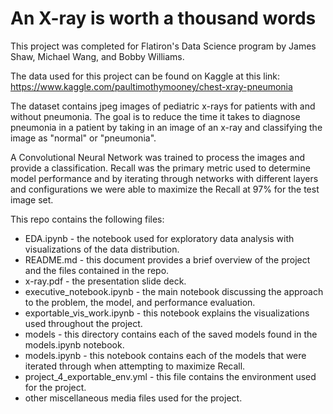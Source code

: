# An X-ray is worth a thousand words

This project was completed for Flatiron's Data Science program by James Shaw, Michael Wang, and Bobby Williams.

The data used for this project can be found on Kaggle at this link: https://www.kaggle.com/paultimothymooney/chest-xray-pneumonia

The dataset contains jpeg images of pediatric x-rays for patients with and without pneumonia. The goal is to reduce the time it takes to diagnose pneumonia in a patient by taking in an image of an x-ray and classifying the image as "normal" or "pneumonia".

A Convolutional Neural Network was trained to process the images and provide a classification. Recall was the primary metric used to determine model performance and by iterating through networks with different layers and configurations we were able to maximize the Recall at 97% for the test image set.

This repo contains the following files:

- EDA.ipynb - the notebook used for exploratory data analysis with visualizations of the data distribution.
- README.md - this document provides a brief overview of the project and the files contained in the repo.
- x-ray.pdf - the presentation slide deck.
- executive_notebook.ipynb - the main notebook discussing the approach to the problem, the model, and performance evaluation.
- exportable_vis_work.ipynb - this notebook explains the visualizations used throughout the project.
- models - this directory contains each of the saved models found in the models.ipynb notebook.
- models.ipynb - this notebook contains each of the models that were iterated through when attempting to maximize Recall.
- project_4_exportable_env.yml - this file contains the environment used for the project.
- other miscellaneous media files used for the project.
